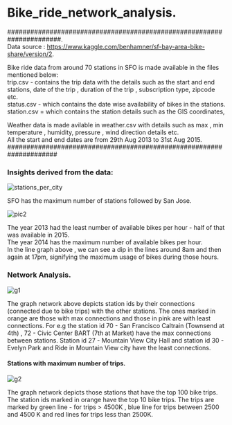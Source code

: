 # Bike_ride_network_analysis. 
######################################################################.      
Data source : https://www.kaggle.com/benhamner/sf-bay-area-bike-share/version/2.   

Bike ride data from around 70 stations in SFO is made available in the files mentioned below:  
trip.csv - contains the trip data with the details such as the start and end stations, date of the trip , duration of the trip , subscription type, zipcode etc.    
status.csv - which contains the date wise availability of bikes in the stations.     
station.csv = which contains the station details such as the GIS coordinates, 
  
Weather data is made avilable in weather.csv with details such as max , min temperature , humidity, pressure , wind direction details etc.  
All the start and end dates are from 29th Aug 2013 to 31st Aug 2015.  
#####################################################################

### Insights derived from the data:  
![stations_per_city](https://user-images.githubusercontent.com/20832632/132625104-7fdbe93a-6c27-42ed-8528-d7ffd6152b87.png)

SFO has the maximum number of stations followed by San Jose.

![pic2](https://user-images.githubusercontent.com/20832632/132631600-6dcaf44e-7a10-482d-865e-59dae384e044.png)

The year 2013 had the least number of available bikes per hour - half of that was available in 2015.  
The year 2014 has the maximum number of available bikes per hour.    
In the line graph above , we can see a dip in the lines around 8am and then again at 17pm, signifying the maximum usage of bikes during those hours.  

### Network Analysis.  

![g1](https://user-images.githubusercontent.com/20832632/132632471-b797e196-afd8-4419-98c1-506c4ca94bd3.png)

The graph network above depicts station ids by their connections (connected due to bike trips) with the other stations. The ones marked in orange are those with max connections and those in pink are with least connections. For e.g the station id 70 - San Francisco Caltrain (Townsend at 4th)	, 72 - Civic Center BART (7th at Market) have the max connections between stations. Station id 27 - Mountain View City Hall and station id 30 - Evelyn Park and Ride	in Mountain View city have the least connections.  

#### Stations with maximum number of trips.  

![g2](https://user-images.githubusercontent.com/20832632/132704347-2b62c931-0f63-44de-864e-1731750b63fe.png)

The graph network depicts those stations that have the top 100 bike trips.  
The station ids marked in orange have the top 10 bike trips.
The trips are marked by green line - for trips > 4500K , blue line for trips between 2500 and 4500 K and red lines for trips less than 2500K.  

